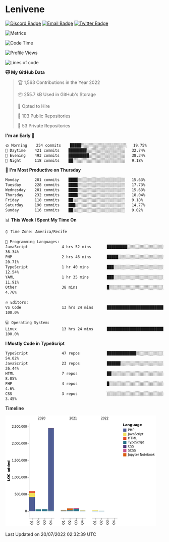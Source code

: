 # Lenivene

[![Discord Badge](https://img.shields.io/badge/-Lenivene%230715-black?style=flat-square&logo=Discord&logoColor=white)](http://discord.com/)
[![Email Badge](https://img.shields.io/badge/-lenivene@msn.com-black?style=flat-square&logo=Gmail&logoColor=white&link=mailto:lenivene@msn.com)](mailto:lenivene@msn.com)
[![Twitter Badge](https://img.shields.io/badge/-@enevinel-black?style=flat-square&logo=twitter&logoColor=white&link=https://twitter.com/enevinel)](https://twitter.com/enevinel)

<!-- https://github-readme-stats.vercel.app/api?username=lenivene&show_icons=true -->

<img src="https://metrics.lecoq.io/lenivene?template=classic&config.timezone=America%2FRecife" alt="Metrics" />

<!--START_SECTION:waka-->
![Code Time](http://img.shields.io/badge/Code%20Time-0%20secs-blue)

![Profile Views](http://img.shields.io/badge/Profile%20Views-0-blue)

![Lines of code](https://img.shields.io/badge/From%20Hello%20World%20I%27ve%20Written-3%20Million%20lines%20of%20code-blue)

**🐱 My GitHub Data** 

> 🏆 1,563 Contributions in the Year 2022
 > 
> 📦 255.7 kB Used in GitHub's Storage 
 > 
> 💼 Opted to Hire
 > 
> 📜 103 Public Repositories 
 > 
> 🔑 53 Private Repositories  
 > 
**I'm an Early 🐤** 

```text
🌞 Morning    254 commits    █████░░░░░░░░░░░░░░░░░░░░   19.75% 
🌆 Daytime    421 commits    ████████░░░░░░░░░░░░░░░░░   32.74% 
🌃 Evening    493 commits    █████████░░░░░░░░░░░░░░░░   38.34% 
🌙 Night      118 commits    ██░░░░░░░░░░░░░░░░░░░░░░░   9.18%

```
📅 **I'm Most Productive on Thursday** 

```text
Monday       201 commits    ████░░░░░░░░░░░░░░░░░░░░░   15.63% 
Tuesday      228 commits    ████░░░░░░░░░░░░░░░░░░░░░   17.73% 
Wednesday    201 commits    ████░░░░░░░░░░░░░░░░░░░░░   15.63% 
Thursday     232 commits    ████░░░░░░░░░░░░░░░░░░░░░   18.04% 
Friday       118 commits    ██░░░░░░░░░░░░░░░░░░░░░░░   9.18% 
Saturday     190 commits    ███░░░░░░░░░░░░░░░░░░░░░░   14.77% 
Sunday       116 commits    ██░░░░░░░░░░░░░░░░░░░░░░░   9.02%

```


📊 **This Week I Spent My Time On** 

```text
⌚︎ Time Zone: America/Recife

💬 Programming Languages: 
JavaScript               4 hrs 52 mins       █████████░░░░░░░░░░░░░░░░   36.34% 
PHP                      2 hrs 46 mins       █████░░░░░░░░░░░░░░░░░░░░   20.71% 
TypeScript               1 hr 40 mins        ███░░░░░░░░░░░░░░░░░░░░░░   12.54% 
YAML                     1 hr 35 mins        ███░░░░░░░░░░░░░░░░░░░░░░   11.91% 
Other                    38 mins             █░░░░░░░░░░░░░░░░░░░░░░░░   4.76%

🔥 Editors: 
VS Code                  13 hrs 24 mins      █████████████████████████   100.0%

💻 Operating System: 
Linux                    13 hrs 24 mins      █████████████████████████   100.0%

```

**I Mostly Code in TypeScript** 

```text
TypeScript               47 repos            █████████████░░░░░░░░░░░░   54.02% 
JavaScript               23 repos            ██████░░░░░░░░░░░░░░░░░░░   26.44% 
HTML                     7 repos             ██░░░░░░░░░░░░░░░░░░░░░░░   8.05% 
PHP                      4 repos             █░░░░░░░░░░░░░░░░░░░░░░░░   4.6% 
CSS                      3 repos             ░░░░░░░░░░░░░░░░░░░░░░░░░   3.45%

```


**Timeline**

![Chart not found](https://raw.githubusercontent.com/lenivene/lenivene/master/charts/bar_graph.png) 


 Last Updated on 20/07/2022 02:32:39 UTC
<!--END_SECTION:waka-->